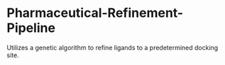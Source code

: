 # Pharmaceutical-Refinement-Pipeline
Utilizes a genetic algorithm to refine ligands to a predetermined docking site.
